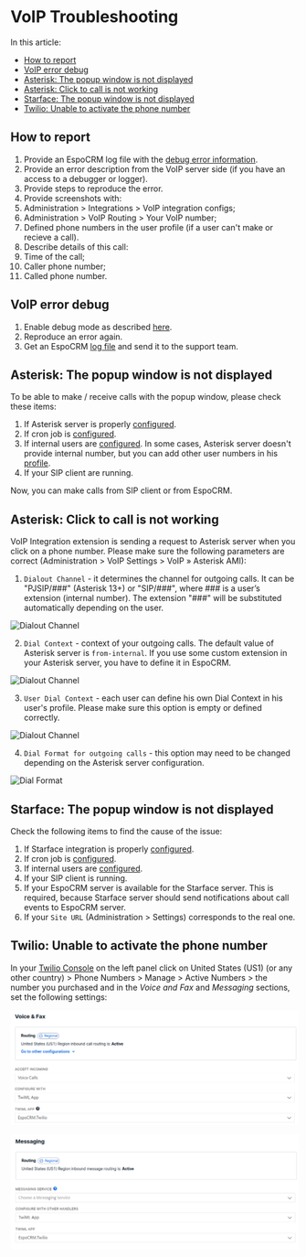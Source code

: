 # VoIP Troubleshooting

In this article:

* [How to report](#how-to-report)
* [VoIP error debug](#voip-error-debug)
* [Asterisk: The popup window is not displayed](#asterisk-the-popup-window-is-not-displayed)
* [Asterisk: Click to call is not working](#asterisk-click-to-call-is-not-working)
* [Starface: The popup window is not displayed](#starface-the-popup-window-is-not-displayed)
* [Twilio: Unable to activate the phone number](#twilio-unable-to-activate-the-phone-number)

## How to report

1. Provide an EspoCRM log file with the [debug error information](#voip-error-debug).
2. Provide an error description from the VoIP server side (if you have an access to a debugger or logger).
3. Provide steps to reproduce the error.
4. Provide screenshots with:
  1. Administration > Integrations > VoIP integration configs;
  2. Administration > VoIP Routing > Your VoIP number;
  3. Defined phone numbers in the user profile (if a user can't make or recieve a call).
5. Describe details of this call:
  1. Time of the call;
  2. Caller phone number;
  3. Called phone number.

## VoIP error debug

1. Enable debug mode as described [here](../../administration/troubleshooting.md/#debug-mode).
2. Reproduce an error again.
3. Get an EspoCRM [log file](../../administration/troubleshooting.md/#check-logs) and send it to the support team.

## Asterisk: The popup window is not displayed

To be able to make / receive calls with the popup window, please check these items:

1. If Asterisk server is properly [configured](asterisk-integration-setup.md#step-1).
2. If cron job is [configured](asterisk-integration-setup.md#step-2).
3. If internal users are [configured](asterisk-integration-setup.md#how-to-setup-asterisk-integration-for-users). In some cases, Asterisk server doesn't provide internal number, but you can add other user numbers in his [profile](asterisk-integration-setup.md#additional-phone-numbers-for-users).
4. If your SIP client are running.

Now, you can make calls from SIP client or from EspoCRM.

## Asterisk: Click to call is not working

VoIP Integration extension is sending a request to Asterisk server when you click on a phone number.
Please make sure the following parameters are correct (Administration > VoIP Settings > VoIP » Asterisk AMI):
1. `Dialout Channel` - it determines the channel for outgoing calls. It can be "PJSIP/###" (Asterisk 13+) or "SIP/###", where ### is a user’s extension (internal number). The extension "###" will be substituted automatically depending on the user.

  ![Dialout Channel](../../_static/images/extensions/voip-integration/troubleshooting-click-to-call-1.png)

2. `Dial Context` - context of your outgoing calls. The default value of Asterisk server is `from-internal`. If you use some custom extension in your Asterisk server, you have to define it in EspoCRM.

  ![Dialout Channel](../../_static/images/extensions/voip-integration/troubleshooting-click-to-call-2.png)

3. `User Dial Context` - each user can define his own Dial Context in his user's profile. Please make sure this option is empty or defined correctly.

  ![Dialout Channel](../../_static/images/extensions/voip-integration/troubleshooting-click-to-call-3.png)

4. `Dial Format for outgoing calls` - this option may need to be changed depending on the Asterisk server configuration.

![Dial Format](../../_static/images/extensions/voip-integration/troubleshooting-click-to-call-4.png)

## Starface: The popup window is not displayed

Check the following items to find the cause of the issue:

1. If Starface integration is properly [configured](starface-integration-setup.md#step-1).
2. If cron job is [configured](starface-integration-setup.md#step-2).
3. If internal users are [configured](starface-integration-setup.md#how-to-setup-starface-integration-for-users).
4. If your SIP client is running.
5. If your EspoCRM server is available for the Starface server. This is required, because Starface server should send notifications about call events to EspoCRM server.
6. If your `Site URL` (Administration > Settings) corresponds to the real one.

## Twilio: Unable to activate the phone number

In your [Twilio Console](https://www.twilio.com/console) on the left panel click on United States (US1) (or any other country) > Phone Numbers > Manage > Active Numbers > the number you purchased and in the *Voice and Fax* and *Messaging* sections, set the following settings:

![Voice and Fax](../../_static/images/extensions/voip-integration/twilio-voice-and-fax.png)

![Messaging](../../_static/images/extensions/voip-integration/twilio-messaging.png)
